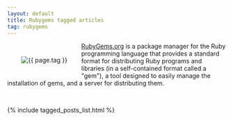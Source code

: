 ```yaml
---
layout: default
title: Rubygems tagged articles
tag: rubygems
---
```


<div style="float: left; margin: 2.0rem;">
	<img src="/public/images/{{ page.tag }}.png" style="max-width: 10rem;" alt="{{ page.tag }}" />
</div>

[RubyGems.org](https://RubyGems.org) is a package manager for the Ruby programming language that provides a standard format for distributing Ruby programs and libraries (in a self-contained format called a "gem"), a tool designed to easily manage the installation of gems, and a server for distributing them. 

<br>

{% include tagged_posts_list.html %}


